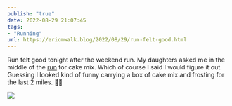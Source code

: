 ```yaml
---
publish: "true"
date: 2022-08-29 21:07:45
tags:
- "Running"
url: https://ericmwalk.blog/2022/08/29/run-felt-good.html
---
```

Run felt good tonight after the weekend run. My daughters asked me in the middle of the [run](http://www.strava.com/activities/7722893386) for cake mix. Which of course I said I would figure it out. Guessing I looked kind of funny carrying a box of cake mix and frosting for the last 2 miles.  🤷‍♂️

![](https://ericmwalk.blog/uploads/2022/d61ad18856.jpg)